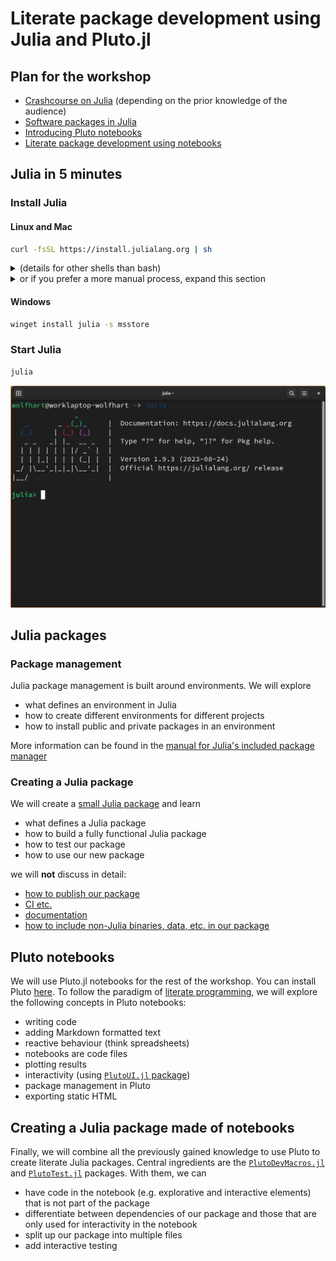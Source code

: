 # Literate package development using Julia and Pluto.jl

## Plan for the workshop

* [Crashcourse on Julia](#julia-in-5-minutes) (depending on the prior knowledge of the audience)
* [Software packages in Julia](#julia-packages)
* [Introducing Pluto notebooks](#pluto-notebooks)
* [Literate package development using notebooks](#creating-a-julia-package-made-of-notebooks)

## Julia in 5 minutes

### Install Julia

#### Linux and Mac
```bash
curl -fsSL https://install.julialang.org | sh
```
<details>
<summary>(details for other shells than bash)</summary>

Note that on shells other than `bash` you might have to manually add the `~/.juliaup/bin` directory to your `PATH`, e.g. on `fish`: 

```fish
set -U fish_user_paths ~/.juliaup/bin $fish_user_paths
```

Fore more details on `juliaup`, visit https://github.com/JuliaLang/juliaup
</details>
<details>
<summary>or  if you prefer a more manual process, expand this section</summary>

got to https://julialang.org/downloads/, download the right archive for your system, extract it and add the contained `bin` directory to your `$PATH`
</details>

#### Windows
```bash
winget install julia -s msstore
```

### Start Julia

```bash
julia
```
![alt text](images/REPL.png "Screenshot of the Julia REPL")

## Julia packages

### Package management

Julia package management is built around environments. We will explore

* what defines an environment in Julia
* how to create different environments for different projects
* how to install public and private packages in an environment

More information can be found in the [manual for Julia's included package manager](https://pkgdocs.julialang.org/v1/)

### Creating a Julia package

We will create a [small Julia package](./OrthodoxPackage/) and learn

* what defines a Julia package
* how to build a fully functional Julia package
* how to test our package
* how to use our new package

we will **not** discuss in detail:

* [how to publish our package](https://github.com/JuliaRegistries)
* [CI etc.](https://github.com/JuliaCI/)
* [documentation](https://documenter.juliadocs.org/stable/)
* [how to include non-Julia binaries, data, etc. in our package](https://pkgdocs.julialang.org/v1/artifacts/)

## Pluto notebooks

We will use Pluto.jl notebooks for the rest of the workshop.
You can install Pluto [here](https://plutojl.org/#install).
To follow the paradigm of [literate programming](https://en.wikipedia.org/wiki/Literate_programming),
we will explore the following concepts in Pluto notebooks:

- writing code
- adding Markdown formatted text
- reactive behaviour (think spreadsheets)
- notebooks are code files
- plotting results
- interactivity (using [`PlutoUI.jl` package](https://github.com/JuliaPluto/PlutoUI.jl))
- package management in Pluto
- exporting static HTML

## Creating a Julia package made of notebooks

Finally, we will combine all the previously gained knowledge to use Pluto to
create literate Julia packages.
Central ingredients are the [`PlutoDevMacros.jl`](https://github.com/disberd/PlutoDevMacros.jl)
and [`PlutoTest.jl`](https://github.com/JuliaPluto/PlutoTest.jl) packages.
With them, we can

- have code in the notebook (e.g. explorative and interactive elements) that is
  not part of the package
- differentiate between dependencies of our package and those that are only used
  for interactivity in the notebook
- split up our package into multiple files
- add interactive testing